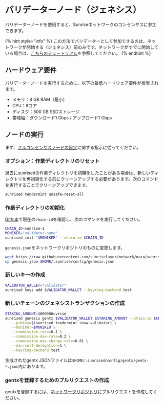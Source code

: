 # バリデーターノード（ジェネシス）

バリデーターノードを使用すると、Sunriseネットワークのコンセンサスに参加できます。

{% hint style="info" %}
この方法でバリデーターとして参加できるのは、ネットワークが開始する（ジェネシス）前のみです。ネットワークがすでに開始している場合は、[こちらのチュートリアル](validator-node.md)を参照してください。
{% endhint %}

## ハードウェア要件

バリデーターノードを実行するために、以下の最低ハードウェア要件が推奨されます。

- メモリ：8 GB RAM（最小）
- CPU：6コア
- ディスク：500 GB SSDストレージ
- 帯域幅：ダウンロード1 Gbps / アップロード1 Gbps

## ノードの実行

まず、[フルコンセンサスノードの設定](full-consensus-node.md)に関する指示に従ってください。

### オプション：作業ディレクトリのリセット

過去にsunrisedの作業ディレクトリを初期化したことがある場合は、新しいディレクトリを再初期化する前にクリーンアップする必要があります。次のコマンドを実行することでクリーンアップできます。

```bash
sunrised tendermint unsafe-reset-all
```

### 作業ディレクトリの初期化

[Github](https://github.com/sunriselayer/network)で現在の`chain-id`を確認し、次のコマンドを実行してください。

```bash
CHAIN_ID=sunrise-1
MONIKER="validator-name"
sunrised init "$MONIKER" --chain-id $CHAIN_ID
```

`genesis.json`をネットワークリポジトリのものに変更します。

```bash
wget https://raw.githubusercontent.com/sunriselayer/network/main/sunrise-1/gentx/genesis.json
cp genesis.json $HOME/.sunrise/config/genesis.json
```

### 新しいキーの作成

```bash
VALIDATOR_WALLET="validator"
sunrised keys add $VALIDATOR_WALLET --keyring-backend test
```

### 新しいチェーンのジェネシストランザクションの作成

```bash
STAKING_AMOUNT=1000000uvrise
sunrised genesis gentx $VALIDATOR_WALLET $STAKING_AMOUNT --chain-id $CHAIN_ID \
   --pubkey=$(sunrised tendermint show-validator) \
   --moniker=$MONIKER \
   --commission-rate=0.1 \
   --commission-max-rate=0.2 \
   --commission-max-change-rate=0.01 \
   --min-self-delegation=1 \
   --keyring-backend test
```

生成されたgentx JSONファイルは`$HOME/.sunrised/config/gentx/gentx-*.json`内にあります。

### gentxを登録するためのプルリクエストの作成

gentxを登録するには、[ネットワークリポジトリ](https://github.com/sunriselayer/network/tree/main/sunrise-1/gentx)にプルリクエストを作成してください。

